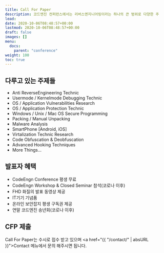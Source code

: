 ```yaml
---
title: Call For Paper
description: 코드엔진 컨퍼런스에서는 리버스엔지니어링이라는 하나의 큰 범위로 다양한 주제를 발표하고 있습니다.
lead: 
date: 2020-10-06T08:48:57+00:00
lastmod: 2020-10-06T08:48:57+00:00
draft: false
images: []
menu:
  docs:
    parent: "conference"
weight: 100
toc: true
---
```


## 다루고 있는 주제들
 - Anti ReverseEngineering Technic
 - Usermode / Kernelmode Debugging Technic
 - OS / Application Vulnerabilities Research
 - OS / Application Protection Technic
 - Windows / Unix / Mac OS Secure Programming
 - Packing / Manual Unpacking
 - Malware Analysis
 - SmartPhone [Android, iOS]
 - Virtalization Technic Research
 - Code Obfuscation & Deobfuscation
 - Advanced Hooking Techniques
 - More Things…



## 발표자 혜택

 - CodeEngn Conference 평생 무료
 - CodeEngn Workshop & Closed Seminar 참석(코로나 이후)
 - FHD 화질의 발표 동영상 제공
 - IT기기 기념품
 - 온라인 보안잡지 평생 구독권 제공
 - 연말 코드엔진 송년회(코로나 이후)


## CFP 제출
Call For Paper는 수시로 접수 받고 있으며 <a href="{{ "/contact/" | absURL }}">Contact</a> 메뉴에서 문의 해주시면 됩니다.

 
